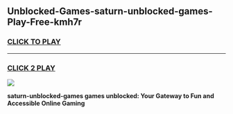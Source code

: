 
## Unblocked-Games-saturn-unblocked-games-Play-Free-kmh7r
<h3>
<a href="https://premium76.site?title=saturn-unblocked-games&ref=10A">CLICK TO PLAY</a></h3>
<hr>

<h3>
<a href="https://premium76.site?title=saturn-unblocked-games&ref=10A">CLICK 2 PLAY</a>
  
</h3>

<a href="https://premium76.site?title=saturn-unblocked-games&ref=10A"><img src="https://clearcache.store/games.png"></a>


**saturn-unblocked-games games unblocked: Your Gateway to Fun and Accessible Online Gaming**
